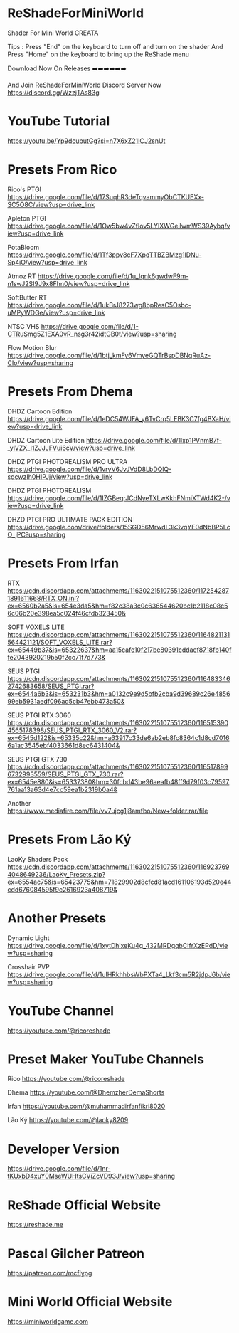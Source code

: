 # ReShadeForMiniWorld

Shader For Mini World CREATA

Tips : Press "End" on the keyboard to turn off and turn on the shader And Press "Home" on the keyboard to bring up the ReShade menu

Download Now On Releases ➡️➡️➡️➡️➡️➡️

And Join ReShadeForMiniWorld Discord Server Now
https://discord.gg/WzzjTAs83g

# YouTube Tutorial

https://youtu.be/Yp9dcuputGg?si=n7X6xZ21ICJ2snUt

# Presets From Rico

Rico's PTGI
https://drive.google.com/file/d/17SuqhR3deTqvammyObCTKUEXx-SC5O8C/view?usp=drive_link

Apleton PTGI
https://drive.google.com/file/d/1Ow5bw4vZfIov5LYlXWGeiIwmWS39Aybq/view?usp=drive_link

PotaBloom
https://drive.google.com/file/d/1Tf3ppv8cF7XpqTTBZBMzg1lDNu-Sp4iO/view?usp=drive_link

Atmoz RT
https://drive.google.com/file/d/1u_Iqnk6gwdwF9m-n1swJ2SI9J9x8Fhn0/view?usp=drive_link

SoftButter RT
https://drive.google.com/file/d/1ukBrJ8273wg8bpResC5Osbc-uMPyWDGe/view?usp=drive_link

NTSC VHS
https://drive.google.com/file/d/1-CTRuSmg5Z1EXA0vR_nsg3r42idtGB0t/view?usp=sharing

Flow Motion Blur
https://drive.google.com/file/d/1btj_kmFy6VmyeGQTrBspDBNqRuAz-CIo/view?usp=sharing

# Presets From Dhema

DHDZ Cartoon Edition
https://drive.google.com/file/d/1eDC54WJFA_y6TvCrq5LEBK3C7fg4BXaH/view?usp=drive_link

DHDZ Cartoon Lite Edition
https://drive.google.com/file/d/1lxp1PVnmB7f-_ylVZX_i1ZJJJFVui6cV/view?usp=drive_link

DHDZ PTGI PHOTOREALISM PRO ULTRA
https://drive.google.com/file/d/1vryV6JvJVdD8LbDQlQ-sdcwzIh0HIPJj/view?usp=drive_link

DHDZ PTGI PHOTOREALISM
https://drive.google.com/file/d/1IZGBegrJCdNyeTXLwKkhFNmiXTWd4K2-/view?usp=drive_link

DHZD PTGI PRO ULTIMATE PACK EDITION
https://drive.google.com/drive/folders/15SGD56MrwdL3k3vqYE0dNbBP5LcO_jPC?usp=sharing

# Presets From Irfan

RTX
https://cdn.discordapp.com/attachments/1163022151075512360/1172542871891611668/RTX_ON.ini?ex=6560b2a5&is=654e3da5&hm=f82c38a3c0c636544620bc1b2118c08c56c06b20e398ea5c024f46cfdb323450&

SOFT VOXELS LITE
https://cdn.discordapp.com/attachments/1163022151075512360/1164821131564421121/SOFT_VOXELS_LITE.rar?ex=65449b37&is=65322637&hm=aa15cafe10f217be80391cddaef8718fb140ffe2043920219b50f2cc71f7d773&

SEUS PTGI
https://cdn.discordapp.com/attachments/1163022151075512360/1164833462742683658/SEUS_PTGI.rar?ex=6544a6b3&is=653231b3&hm=a0132c9e9d5bfb2cba9d39689c26e485699eb5931aedf096ad5cb47ebb473a50&

SEUS PTGI RTX 3060
https://cdn.discordapp.com/attachments/1163022151075512360/1165153904565178398/SEUS_PTGI_RTX_3060_V2.rar?ex=6545d122&is=65335c22&hm=a63917c33de6ab2eb8fc8364c1d8cd70166a1ac3545ebf4033661d8ec6431404&

SEUS PTGI GTX 730
https://cdn.discordapp.com/attachments/1163022151075512360/1165178996732993559/SEUS_PTGI_GTX_730.rar?ex=6545e880&is=65337380&hm=30fcbd43be96aeafb48ff9d79f03c79597761aa13a63d4e7cc59ea1b2319b0a4&

Another
https://www.mediafire.com/file/vv7ujcg1j8amfbo/New+folder.rar/file

# Presets From Lão Ký

LaoKy Shaders Pack
https://cdn.discordapp.com/attachments/1163022151075512360/1169237694048649236/LaoKy_Presets.zip?ex=6554ac75&is=65423775&hm=71829902d8cfcd81acd161106193d520e44cdd676084595f9c2616923a408719&

# Another Presets

Dynamic Light
https://drive.google.com/file/d/1xytDhixeKu4g_432MRDgqbCIfrXzEPdD/view?usp=sharing

Crosshair PVP
https://drive.google.com/file/d/1uIHRkhhbsWbPXTa4_Lkf3cm5R2jdpJ6b/view?usp=sharing

# YouTube Channel

https://youtube.com/@ricoreshade

# Preset Maker YouTube Channels

Rico
https://youtube.com/@ricoreshade

Dhema
https://youtube.com/@DhemzherDemaShorts

Irfan
https://youtube.com/@muhammadirfanfikri8020

Lão Ký
https://youtube.com/@laoky8209

# Developer Version

https://drive.google.com/file/d/1nr-tKUxbD4xuY0MseWUHtsCViZcVD93J/view?usp=sharing

# ReShade Official Website

https://reshade.me

# Pascal Gilcher Patreon

https://patreon.com/mcflypg

# Mini World Official Website

https://miniworldgame.com
